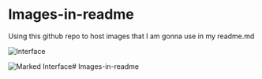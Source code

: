 # Images-in-readme

Using this github repo to host images that I am gonna use in my readme.md

![Interface](https://user-images.githubusercontent.com/35129264/171557354-e683f092-c97a-4964-bdd5-598a40ab22c3.jpg)

![Marked Interface](https://user-images.githubusercontent.com/35129264/171557363-0def6319-a768-437b-b140-59f0de4db354.jpg)# Images-in-readme